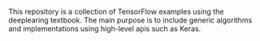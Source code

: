 This repository is a collection of TensorFlow examples using the deeplearing textbook. The main purpose is to include generic algorithms and implementations using high-level apis such as Keras.
